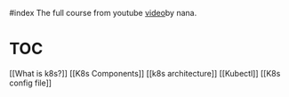 #index
The full course from youtube [video](https://www.youtube.com/watch?v=X48VuDVv0do&t=5s)by nana.

# TOC
[[What is k8s?]]
[[K8s Components]]
[[k8s architecture]]
[[Kubectl]]
[[K8s config file]]
